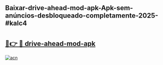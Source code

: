 ## Baixar-drive-ahead-mod-apk-Apk-sem-anúncios-desbloqueado-completamente-2025-#kalc4

# <h2><a href="https://ainizakaria.my?title=drive-ahead-mod-apk&ref=20M">🔗👉 🔴 drive-ahead-mod-apk</a></h2>

[![acn](https://github.com/user-attachments/assets/0f9c940e-d8b0-45ae-aac7-cd30a18b3e1c)](https://ainizakaria.my?title=drive-ahead-mod-apk&ref=20M)


